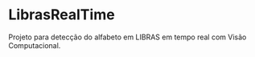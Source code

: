 # LibrasRealTime
Projeto para detecção do alfabeto em LIBRAS em tempo real com Visão Computacional.
